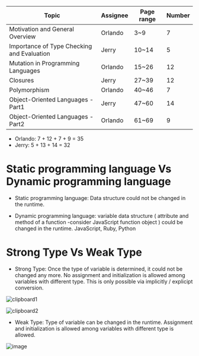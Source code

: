 
Topic     | Assignee|Page range|Number
-------- | ---  | --- | --- 
Motivation and General Overview| Orlando | 3~9 | 7
Importance of Type Checking and Evaluation | Jerry | 10~14 | 5
Mutation in Programming Languages | Orlando | 15~26| 12
Closures | Jerry | 27~39 | 12
Polymorphism | Orlando | 40~46 | 7
Object-Oriented Languages - Part1 | Jerry | 47~60 | 14
Object-Oriented Languages - Part2 | Orlando | 61~69 | 9

* Orlando: 7 + 12 + 7 + 9 = 35
* Jerry: 5 + 13 + 14 = 32 

# Static programming language Vs Dynamic programming language
* Static programming language: Data structure could not be changed in the runtime.

* Dynamic programming language: variable data structure ( attribute and method of a function -consider JavaScript function object ) could be changed in the runtime. 
JavaScript, Ruby, Python

# Strong Type Vs Weak Type

* Strong Type: Once the type of variable is determined, it could not be changed any more. No assignment and initialization is allowed among variables with different type. This is only possible via implicitly / explicipt conversion. 

![clipboard1](https://cloud.githubusercontent.com/assets/5669954/23824112/be05946c-06ab-11e7-9833-d82755d55244.png)

![clipboard2](https://cloud.githubusercontent.com/assets/5669954/23824111/bddc06ba-06ab-11e7-844e-5b7aed948b57.png)


* Weak Type: Type of variable can be changed in the runtime. Assignment and initialization is allowed among variables with different type is allowed. 

![image](https://cloud.githubusercontent.com/assets/5669954/23824144/21345b86-06ac-11e7-9b0b-410a25b3015b.png)







